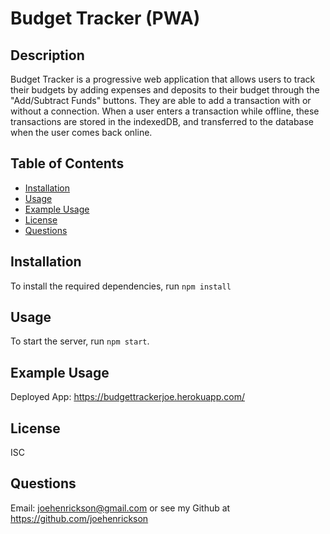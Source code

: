 # Budget Tracker (PWA)

## Description

Budget Tracker is a progressive web application that allows users to track their budgets by adding expenses and deposits to their budget through the "Add/Subtract Funds" buttons. They are able to add a transaction with or without a connection. When a user enters a transaction while offline, these transactions are stored in the indexedDB, and transferred to the database when the user comes back online.

## Table of Contents

- [Installation](#installation)
- [Usage](#usage)
- [Example Usage](#example-usage)
- [License](#license)
- [Questions](#questions)

## Installation

To install the required dependencies, run `npm install`

## Usage

To start the server, run `npm start`.

## Example Usage

Deployed App: https://budgettrackerjoe.herokuapp.com/

## License

ISC

## Questions

Email: joehenrickson@gmail.com or see my Github at https://github.com/joehenrickson
